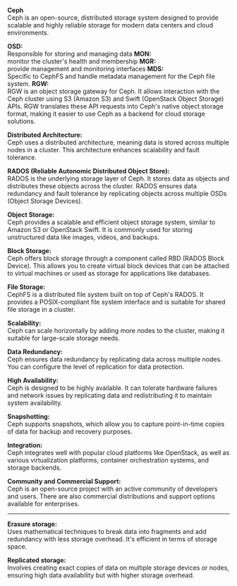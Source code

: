 
**Ceph**   
Ceph is an open-source, distributed storage system designed to provide scalable 
and highly reliable storage for modern data centers and cloud environments.


**OSD:**     
Responsible for storing and managing data
**MON:**     
monitor the cluster's health and membership
**MGR:**     
provide management and monitoring interfaces 
**MDS:**   
Specific to CephFS and handle metadata management for the Ceph file system.
**RGW:**    
RGW is an object storage gateway for Ceph. 
It allows interaction with the Ceph cluster using S3 (Amazon S3) and Swift (OpenStack Object Storage) APIs. 
RGW translates these API requests into Ceph's native object storage format, making it easier to use Ceph as a backend for cloud storage solutions.


**Distributed Architecture:**   
Ceph uses a distributed architecture, meaning data is stored across multiple nodes in a cluster. 
This architecture enhances scalability and fault tolerance.

**RADOS (Reliable Autonomic Distributed Object Store):**   
RADOS is the underlying storage layer of Ceph. 
It stores data as objects and distributes these objects across the cluster. 
RADOS ensures data redundancy and fault tolerance by replicating objects across 
multiple OSDs (Object Storage Devices).

**Object Storage:**   
Ceph provides a scalable and efficient object storage system, similar to Amazon S3 or OpenStack Swift. 
It is commonly used for storing unstructured data like images, videos, and backups.

**Block Storage:**   
Ceph offers block storage through a component called RBD (RADOS Block Device). 
This allows you to create virtual block devices that can be attached to virtual machines 
or used as storage for applications like databases.

**File Storage:**   
CephFS is a distributed file system built on top of Ceph's RADOS. 
It provides a POSIX-compliant file system interface and is suitable for shared file storage in a cluster.

**Scalability:**   
Ceph can scale horizontally by adding more nodes to the cluster, 
making it suitable for large-scale storage needs.

**Data Redundancy:**     
Ceph ensures data redundancy by replicating data across multiple nodes. 
You can configure the level of replication for data protection.

**High Availability:**   
Ceph is designed to be highly available. It can tolerate hardware failures and network issues 
by replicating data and redistributing it to maintain system availability.

**Snapshotting:**   
Ceph supports snapshots, which allow you to capture point-in-time copies of data for backup and recovery purposes.

**Integration:**  
Ceph integrates well with popular cloud platforms like OpenStack, 
as well as various virtualization platforms, container orchestration systems, and storage backends.

**Community and Commercial Support:**  
Ceph is an open-source project with an active community of developers and users. 
There are also commercial distributions and support options available for enterprises.

***********************************************************************************************************

**Erasure storage:**   
Uses mathematical techniques to break data into fragments and add redundancy with less storage overhead. 
It's efficient in terms of storage space.

**Replicated storage:**   
Involves creating exact copies of data on multiple storage devices or nodes, 
ensuring high data availability but with higher storage overhead.